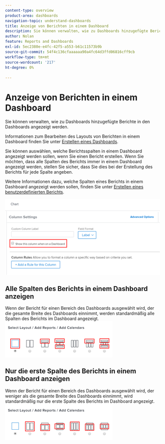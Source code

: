 ```yaml
---
content-type: overview
product-area: dashboards
navigation-topic: understand-dashboards
title: Anzeige von Berichten in einem Dashboard
description: Sie können verwalten, wie zu Dashboards hinzugefügte Berichte in den Dashboards angezeigt werden.
author: Nolan
feature: Reports and Dashboards
exl-id: 5ec2380e-e4fc-42f5-a553-b61c11573b9b
source-git-commit: 54f4c136cfaaaaaa90a4fc64d3ffd06816cff9cb
workflow-type: tm+mt
source-wordcount: '217'
ht-degree: 0%

---
```


# Anzeige von Berichten in einem Dashboard

Sie können verwalten, wie zu Dashboards hinzugefügte Berichte in den Dashboards angezeigt werden.

Informationen zum Bearbeiten des Layouts von Berichten in einem Dashboard finden Sie unter [Erstellen eines Dashboards](../../../reports-and-dashboards/dashboards/creating-and-managing-dashboards/create-dashboard.md).

Sie können auswählen, welche Berichtsspalten in einem Dashboard angezeigt werden sollen, wenn Sie einen Bericht erstellen. Wenn Sie möchten, dass alle Spalten des Berichts immer in einem Dashboard angezeigt werden, stellen Sie sicher, dass Sie dies bei der Erstellung des Berichts für jede Spalte angeben.

Weitere Informationen dazu, welche Spalten eines Berichts in einem Dashboard angezeigt werden sollen, finden Sie unter [Erstellen eines benutzerdefinierten Berichts](../../../reports-and-dashboards/reports/creating-and-managing-reports/create-custom-report.md).

![Option „Im Dashboard anzeigen“](assets/show-in-dashboard.png)

## Alle Spalten des Berichts in einem Dashboard anzeigen

Wenn der Bericht für einen Bereich des Dashboards ausgewählt wird, der die gesamte Breite des Dashboards einnimmt, werden standardmäßig alle Spalten des Berichts im Dashboard angezeigt.\
![Alle Spaltenoptionen anzeigen](assets/qs-dashboard-full-reports-350x118.png)

## Nur die erste Spalte des Berichts in einem Dashboard anzeigen

Wenn der Bericht für einen Bereich des Dashboards ausgewählt wird, der weniger als die gesamte Breite des Dashboards einnimmt, wird standardmäßig nur die erste Spalte des Berichts im Dashboard angezeigt.\
![Optionen für erste Spalte anzeigen](assets/qs-dashboard-truncated-reports-350x118.png)
